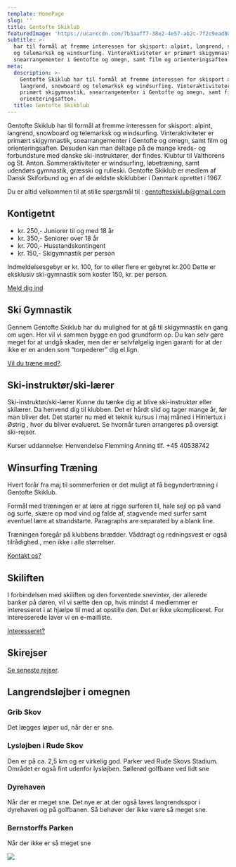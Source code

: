 ```yaml
---
template: HomePage
slug: ''
title: Gentofte Skiklub
featuredImage: 'https://ucarecdn.com/7b3aaff7-38e2-4e57-ab2c-7f2c9ead8083/'
subtitle: >-
  har til formål at fremme interessen for skisport: alpint, langrend, snowboard
  og telemarksk og windsurfing. Vinteraktiviteter er primært skigymnastik,
  snearrangementer i Gentofte og omegn, samt film og orienteringsaften
meta:
  description: >-
    Gentofte Skiklub har til formål at fremme interessen for skisport alpint,
    langrend, snowboard og telemarksk og windsurfing. Vinteraktiviteter er
    primært skigymnastik, snearrangementer i Gentofte og omegn, samt film og
    orienteringsaften.
  title: Gentofte Skikblub
---
```

Gentofte Skiklub har til formål at fremme interessen for skisport: alpint, langrend, snowboard og telemarksk og windsurfing. Vinteraktiviteter er primært skigymnastik, snearrangementer i Gentofte og omegn, samt film og orienteringsaften. Desuden kan man deltage på de mange kreds- og forbundsture med danske ski-instruktører, der findes. Klubtur til Valthorens og St. Anton.  Sommeraktiviteter er windsurfing, løbetræning, samt udendørs gymnastik, græsski og rulleski. Gentofte Skiklub er medlem af Dansk Skiforbund og en af de ældste skiklubber i Danmark oprettet i 1967.

Du er altid velkommen til at stille spørgsmål til : gentofteskiklub@gmail.com

## Kontigetnt

* kr. 250,- Juniorer til og med 18 år     
* kr. 350,- Seniorer over 18 år 
* kr. 700,- Husstandskontingent 
* kr. 150,- Skigymnastik per person

Indmeldelsesgebyr er kr. 100, for to eller flere er gebyret kr.200 Dette er eksklusiv ski-gymnastik som koster 150, kr. per person.

[Meld dig ind](/contact/)

## Ski Gymnastik

Gennem Gentofte Skiklub har du mulighed for at gå til skigymnastik en gang om ugen. Her vil vi sammen bygge en god grundform op. Du kan selv gøre meget for at undgå skader, men der er selvfølgelig ingen garanti for at der ikke er en anden som “torpederer” dig el.lign.

[Vil du træne med?](/content/infoPages/windsurfing.mdpost-categories/ski-gymnastik/).

## Ski-instruktør/ski-lærer

Ski-instruktør/ski-lærer Kunne du tænke dig at blive ski-instruktør eller skilærer. Da henvend dig til klubben. Det er hårdt slid og tager mange år, før man bliver det. Det starter nu med et teknik kursus i maj måned i Hintertux i Østrig , hvor du bliver evalueret. Se hvornår turen arrangeres på oversigt ski-rejser. 

Kurser uddannelse: Henvendelse Flemming Anning tlf. +45 40538742

## Winsurfing Træning

Hvert forår fra maj til sommerferien er det muligt at få begyndertræning i Gentofte Skiklub.

Formål med træningen er at lære at rigge surferen til, hale sejl op på vand og surfe, skære op mod vind og falde af, stagvende med surfer samt eventuel lære at strandstarte. Paragraphs are separated by a blank line.

Træningen foregår på klubbens brædder. Våddragt og redningsvest er også tilrådighed., men ikke i alle størrelser.

[Kontakt os?](/contact/)

## Skiliften

I forbindelsen med skiliften og den forventede snevinter, der allerede banker på døren, vil vi sætte den op, hvis mindst 4 medlemmer er interesseret i at hjælpe til med at opstille den. Det er ikke ukompliceret. For interesserede laver vi en e-mailliste.

[Interesseret?](/contact/)

## Skirejser

[Se seneste rejser](/post-categories/skirejser/).

## Langrendsløjber i omegnen

### Grib Skov

Det lægges løjper ud, når der er sne.

### Lysløjben i Rude Skov

Den er på ca. 2,5 km og er virkelig god. Parker ved Rude Skovs Stadium.
Området er også fint udenfor lysløjben. Søllerød golfbane ved lidt sne

### Dyrehaven

Når der er meget sne. Det nye er at der også laves langrendsspor i dyrehaven og på golfbanen. Så behøver der ikke være så meget sne.

### Bernstorffs Parken

Når der ikke er så meget sne

![](https://ucarecdn.com/447385eb-3842-4dcb-9c5c-b336625531c7/)
